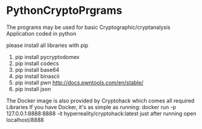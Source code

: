 # PythonCryptoPrgrams
The programs may be used for basic Cryptographic/cryptanalysis Application coded in python

please install all libraries with pip

1. pip install pycryptodomex
2. pip install codecs
3. pip install base64
4. pip install binascii
5. pip install pwn         http://docs.pwntools.com/en/stable/
6. pip install json        

The Docker image is also provided by Cryptohack which comes all required Libraries
If you have Docker, it's as simple as running: docker run -p 127.0.0.1:8888:8888 -it hyperreality/cryptohack:latest
just after running open localhost/8888
